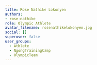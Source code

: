 ```yaml
---
title: Rose Nathike Lokonyen
authors:
- rose-nathike
role: Olympic Athlete
avatar_filename: rosenathikelokonyen.jpg
social: []
superuser: false
user_groups:
  - Athlete
  - NgongTrainingCamp
  - OlympicTeam
---
```

